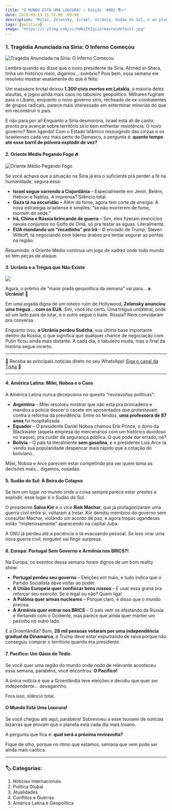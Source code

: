 ```yaml
---
title: "O MUNDO ESTÁ UMA LOUCURA! – Edição  #002 🌎🔥"
date: 2025-03-13 15:32:00 -03:00
description: "Milei, Zelensky, Israel, Ucrânia, Sudão do Sul… e um planeta prestes a explodir! 💣"
tags: [politica]
image: "https://i.ytimg.com/vi/hWWiIXIqiio/maxresdefault.jpg"
---
```


### 1. Tragédia Anunciada na Síria: O Inferno Começou  

![Tragédia Anunciada na Síria: O Inferno Começou](https://i1.wp.com/media.shafaq.com/media/arcella/1741785890541.jpg?resize=676,408)

Lembra quando eu disse que o novo presidente da Síria, Ahmed al-Shara, tinha um histórico meio, digamos… sombrio? Pois bem, essa semana ele resolveu mostrar exatamente do que é feito.  

Um massacre brutal deixou **1.300 civis mortos em Latakia**, a maioria deles alauítas, e jogou ainda mais caos no tabuleiro geopolítico. Milhares fugiram para o Líbano, enquanto o novo governo sírio, recheado de ex-combatentes de grupos radicais, parece mais interessado em exterminar minorias do que em reconstruir o país.  

E não para por aí! Enquanto a Síria desmorona, Israel está ali de canto, pronto pra avançar sobre território sírio sem enfrentar resistência. O novo governo? Nem ligando! Com o Estado Islâmico ressurgindo das cinzas e os israelenses cada vez mais perto de Damasco, a pergunta é: **quanto tempo até esse barril de pólvora explodir de vez?**  



#### 2. Oriente Médio Pegando Fogo 🔥  

![Oriente Médio Pegando Fogo](https://i1.wp.com/substack-post-media.s3.amazonaws.com/public/images/645bed94-0f8a-46da-929f-f53d11bf0e63_1023x575.jpeg?resize=676,408")

Se você achava que a situação na Síria já era o suficiente pra perder a fé na humanidade, segura essa:  

- **Israel segue varrendo a Cisjordânia** – Especialmente em Jenin, Belém, Hebron e Nablus. A imprensa? Silêncio total.  
- **Gaza tá na escuridão** – Além da fome, agora tem corte de energia. A nova estratégia israelense é simples: “se não morrerem de fome, morrem de sede.”  
- **Irã, China e Rússia brincando de guerra** – Sim, eles fizeram exercícios navais conjuntos no Golfo de Omã, só pra testar as águas. Literalmente.  
- **EUA mandando um “recadinho” pro Irã** – O enviado de Trump, Steven Witkoff, tá negociando com líderes árabes pra tentar segurar as pontas na região.  

Resumindo: o Oriente Médio continua um jogo de xadrez onde todo mundo só tem peças de ataque.  



#### 3. Ucrânia e a Trégua que Não Existe  

![](https://i1.wp.com/substack-post-media.s3.amazonaws.com/public/images/1dd05411-8867-4819-99a5-2f05087716fc_2000x1333.jpeg?resize=676,408)

Agora, o prêmio de “maior piada geopolítica da semana” vai para… **a Ucrânia!** 🎉  

Em uma jogada digna de um roteiro ruim de Hollywood, **Zelensky anunciou uma trégua… com os EUA**. Sim, você leu certo. Uma trégua unilateral, onde só um lado para de lutar, e o outro segue o baile. Rússia? Nem convidaram pra conversa.  

Enquanto isso, **a Ucrânia perdeu Sudzha**, sua última base importante dentro da Rússia, o que significa que qualquer chance de negociação com Putin ficou ainda mais distante. A cada dia, o tabuleiro muda, mas o final da história segue incerto.  

---

🌟 Receba as principais notícias direto no seu WhatsApp! <a href="https://www.whatsapp.com/channel/0029VaiPYBPLo4heVf0U3u2d" target="_blank" rel="noopener noreferrer">Siga o canal da Tisha</a> 📲

---

#### 4. América Latina: Milei, Noboa e o Caos  

A América Latina nunca decepciona no quesito “reviravoltas políticas”:  

- **Argentina** – Milei resolveu mostrar que não está pra brincadeira e mandou a polícia descer o cacete em aposentados que protestavam contra a reforma da previdência. Entre os feridos, **uma professora de 87 anos** foi hospitalizada.  
- **Equador** – O presidente Daniel Noboa chamou Erik Prince, o dono da Blackwater (aquela empresa de mercenários com um histórico duvidoso no Iraque), pra cuidar da segurança pública. O que pode dar errado, né?  
- **Bolívia** – O país tá literalmente **sem gasolina**, e o presidente Luis Arce tá vendo sua popularidade despencar mais rápido que a cotação do boliviano.  

Milei, Noboa e Arce parecem estar competindo pra ver quem toma as decisões mais… digamos, ousadas.  



#### 5. Sudão do Sul: À Beira do Colapso  

Se tem um lugar no mundo onde a coisa sempre parece estar prestes a explodir, esse lugar é o Sudão do Sul.  

O presidente **Salva Kiir** e o vice **Riek Machar**, que já protagonizaram uma guerra civil entre si, voltaram a tretar. Kiir demitiu membros do governo sem consultar Machar, violando um acordo de paz, e agora tropas ugandesas estão “misteriosamente” aparecendo na capital Juba.  

A ONU já perdeu até a paciência e tá evacuando pessoal. Se isso virar uma nova guerra civil, ninguém vai fingir surpresa.  



#### 6. Europa: Portugal Sem Governo e Armênia nos BRICS?!  

Na Europa, os eventos dessa semana foram dignos de um bom reality show:  

- **Portugal perdeu seu governo** – Eleições em maio, e tudo indica que o Partido Socialista deve voltar ao poder.  
- **A União Europeia quer confiscar bens russos** – E usar essa grana pra reforçar seu exército. Se é legal ou não? Quem liga!  
- **A Polônia quer armas nucleares** – Porque claro, é disso que o mundo precisa.  
- **A Armênia quer entrar nos BRICS** – O país vem se afastando da Rússia e flertando com o Ocidente, mas parece que ainda quer manter um pezinho no outro lado.  

E a Groenlândia? Bom, **28 mil pessoas votaram por uma independência gradual da Dinamarca**, e Trump deve estar espumando de raiva porque não conseguiu comprar o território quando era presidente.  



#### 7. Pacífico: Um Oásis de Tédio  

Se você quer uma região do mundo onde *nada* de relevante aconteceu essa semana, parabéns, você encontrou: **O Pacífico!**  

A única notícia é que a Groenlândia teve eleições e decidiu que quer ser independente… devagarinho.  

Fora isso, silêncio total.  



#### O Mundo Está Uma Loucura!  

Se você chegou até aqui, parabéns! Sobreviveu a esse tsunami de notícias bizarras que provam que o planeta está cada dia mais insano.  

A pergunta que fica é: **qual será a próxima reviravolta?**  

Fique de olho, porque no ritmo que estamos, semana que vem pode ser ainda mais caótica.  

---

### 🏷️ Categorias:  
1. Notícias Internacionais  
2. Política Global  
3. Atualidades  
4. Conflitos e Guerras  
5. América Latina e Geopolítica

